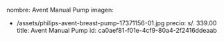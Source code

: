 nombre: Avent Manual Pump
imagen:
  - /assets/philips-avent-breast-pump-17371156-01.jpg
precio: s/. 339.00
title: Avent Manual Pump
id: ca0aef81-f01e-4cf9-80a4-2f2416ddeaab
